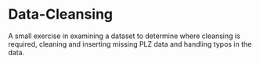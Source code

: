 # Data-Cleansing
A small exercise in examining a dataset to determine where cleansing is required, cleaning and inserting missing PLZ data and handling typos in the data.
